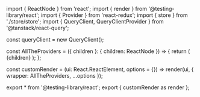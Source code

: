 import { ReactNode } from 'react';
import { render } from '@testing-library/react';
import { Provider } from 'react-redux';
import { store } from './store/store';
import { QueryClient, QueryClientProvider } from '@tanstack/react-query';

const queryClient = new QueryClient();

const AllTheProviders = ({ children }: { children: ReactNode }) => {
  return (
    <Provider store={store}>
      <QueryClientProvider client={queryClient}>
        {children}
      </QueryClientProvider>
    </Provider>
  );
};

const customRender = (ui: React.ReactElement, options = {}) =>
  render(ui, { wrapper: AllTheProviders, ...options });

export * from '@testing-library/react';
export { customRender as render };
